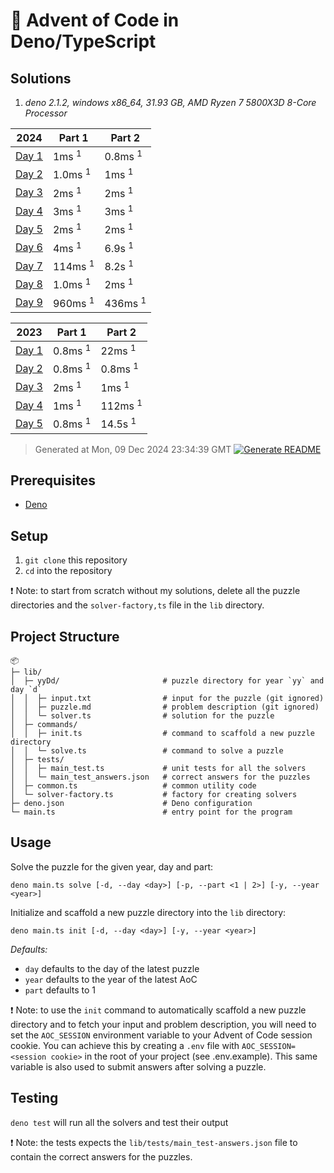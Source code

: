 # 🎄 Advent of Code in Deno/TypeScript

## Solutions

1. *deno 2.1.2, windows x86_64, 31.93 GB, AMD Ryzen 7 5800X3D 8-Core Processor*

| 2024 | Part 1 | Part 2 |
| --- | --- | --- |
| [Day 1](/lib/24D1/solver.ts) | 1ms <sup>1</sup> | 0.8ms <sup>1</sup> |
| [Day 2](/lib/24D2/solver.ts) | 1.0ms <sup>1</sup> | 1ms <sup>1</sup> |
| [Day 3](/lib/24D3/solver.ts) | 2ms <sup>1</sup> | 2ms <sup>1</sup> |
| [Day 4](/lib/24D4/solver.ts) | 3ms <sup>1</sup> | 3ms <sup>1</sup> |
| [Day 5](/lib/24D5/solver.ts) | 2ms <sup>1</sup> | 2ms <sup>1</sup> |
| [Day 6](/lib/24D6/solver.ts) | 4ms <sup>1</sup> | 6.9s <sup>1</sup> |
| [Day 7](/lib/24D7/solver.ts) | 114ms <sup>1</sup> | 8.2s <sup>1</sup> |
| [Day 8](/lib/24D8/solver.ts) | 1.0ms <sup>1</sup> | 2ms <sup>1</sup> |
| [Day 9](/lib/24D9/solver.ts) | 960ms <sup>1</sup> | 436ms <sup>1</sup> |

| 2023 | Part 1 | Part 2 |
| --- | --- | --- |
| [Day 1](/lib/23D1/solver.ts) | 0.8ms <sup>1</sup> | 22ms <sup>1</sup> |
| [Day 2](/lib/23D2/solver.ts) | 0.8ms <sup>1</sup> | 0.8ms <sup>1</sup> |
| [Day 3](/lib/23D3/solver.ts) | 2ms <sup>1</sup> | 1ms <sup>1</sup> |
| [Day 4](/lib/23D4/solver.ts) | 1ms <sup>1</sup> | 112ms <sup>1</sup> |
| [Day 5](/lib/23D5/solver.ts) | 0.8ms <sup>1</sup> | 14.5s <sup>1</sup> |

> Generated at Mon, 09 Dec 2024 23:34:39 GMT [![Generate README](https://github.com/mabenj/aoc-deno-ts/actions/workflows/generate-readme.yml/badge.svg)](https://github.com/mabenj/aoc-deno-ts/actions/workflows/generate-readme.yml)

## Prerequisites

-   [Deno](https://deno.land/)

## Setup

1. `git clone` this repository
2. `cd` into the repository

❗ Note: to start from scratch without my solutions, delete all the puzzle directories and the `solver-factory,ts` file in the `lib` directory.

## Project Structure

```
📦
├─ lib/
│  ├─ yyDd/                       # puzzle directory for year `yy` and day `d`
│  │  ├─ input.txt                # input for the puzzle (git ignored)
│  │  ├─ puzzle.md                # problem description (git ignored)
│  │  └─ solver.ts                # solution for the puzzle
│  ├─ commands/
│  │  ├─ init.ts                  # command to scaffold a new puzzle directory
│  │  └─ solve.ts                 # command to solve a puzzle
│  ├─ tests/
│  │  ├─ main_test.ts             # unit tests for all the solvers
│  │  └─ main_test_answers.json   # correct answers for the puzzles
│  ├─ common.ts                   # common utility code
│  └─ solver-factory.ts           # factory for creating solvers
├─ deno.json                      # Deno configuration
└─ main.ts                        # entry point for the program
```

## Usage

Solve the puzzle for the given year, day and part:

```
deno main.ts solve [-d, --day <day>] [-p, --part <1 | 2>] [-y, --year <year>]
```

Initialize and scaffold a new puzzle directory into the `lib` directory:

```
deno main.ts init [-d, --day <day>] [-y, --year <year>]
```

_Defaults:_

-   `day` defaults to the day of the latest puzzle
-   `year` defaults to the year of the latest AoC
-   `part` defaults to 1

❗ Note: to use the `init` command to automatically scaffold a new puzzle directory and to fetch your input and problem description, you will need to set the `AOC_SESSION` environment variable to your Advent of Code session cookie. You can achieve this by creating a `.env` file with `AOC_SESSION=<session cookie>` in the root of your project (see .env.example). This same variable is also used to submit answers after solving a puzzle.

## Testing

`deno test` will run all the solvers and test their output

❗ Note: the tests expects the `lib/tests/main_test-answers.json` file to contain the correct answers for the puzzles.
